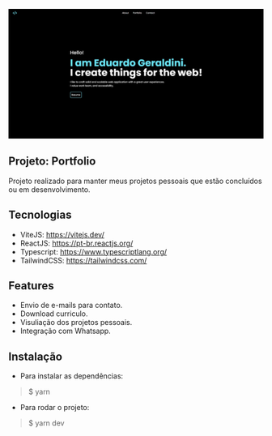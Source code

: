 ![Logo of the project](https://github.com/eduardogeraldini/portfolio/blob/master/src/assets/readme-image.jpg?raw=true)

## Projeto: Portfolio

 Projeto realizado para manter meus projetos pessoais que estão concluídos ou em desenvolvimento.

## Tecnologias

 * ViteJS: https://vitejs.dev/
 * ReactJS: https://pt-br.reactjs.org/
 * Typescript: https://www.typescriptlang.org/
 * TailwindCSS: https://tailwindcss.com/

## Features

* Envio de e-mails para contato.
* Download curriculo.
* Visuliação dos projetos pessoais.
* Integração com Whatsapp.

## Instalação

* Para instalar as dependências:
>    $ yarn

* Para rodar o projeto:
>    $ yarn dev

